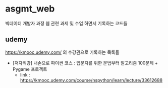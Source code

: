 # asgmt_web
빅데이터 개발자 과정 웹 관련 과제 및 수업 하면서 기록하는 코드들

## udemy
https://kmooc.udemy.com/ 의 수강권으로 기록하는 목록들
- [저자직강] 내손으로 파이썬 코스 : 입문자를 위한 문법부터 알고리즘 100문제 + Pygame 프로젝트
    - link : https://kmooc.udemy.com/course/nspython/learn/lecture/33612688

